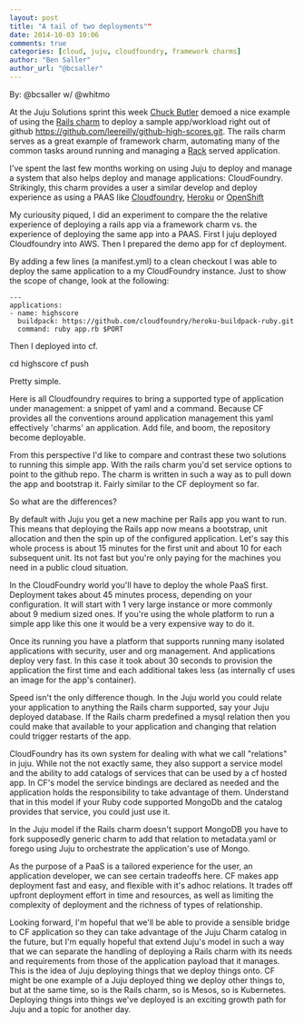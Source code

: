 ```yaml
---
layout: post
title: "A tail of two deployments""
date: 2014-10-03 10:06
comments: true
categories: [cloud, juju, cloudfoundry, framework charms]
author: "Ben Saller"
author_url: "@bcsaller"
---
```


By: @bcsaller w/ @whitmo

At the Juju Solutions sprint this week
[Chuck Butler](https://twitter.com/lazypower) demoed a nice example of
using the
[Rails charm](https://manage.jujucharms.com/charms/precise/rails) to
deploy a sample app/workload right out of github
<https://github.com/leereilly/github-high-scores.git>. The rails charm
serves as a great example of framework charm, automating many of the
common tasks around running and managing a
[Rack](http://rack.github.io/) served application.

I've spent the last few months working on using Juju to deploy and
manage a system that also helps deploy and manage applications:
CloudFoundry.  Strikingly, this charm provides a user a similar
develop and deploy experience as using a PAAS like [Cloudfoundry](http://cloudfoundry.org/index.html), [Heroku](https://manage.jujucharms.com/charms/precise/rails) or
[OpenShift](https://www.openshift.com/)

My curiousity piqued, I did an experiment to compare the the relative
experience of deploying a rails app via a framework charm vs. the
experience of deploying the same app into a PAAS.  First I juju
deployed Cloudfoundry into AWS. Then I prepared the demo app for cf
deployment.

By adding a few lines (a manifest.yml) to a clean checkout I was able
to deploy the same application to a my CloudFoundry instance. Just to
show the scope of change, look at the following:

    ---
    applications:
    - name: highscore
      buildpack: https://github.com/cloudfoundry/heroku-buildpack-ruby.git
      command: ruby app.rb $PORT


Then I deployed into cf.

   cd highscore
   cf push


Pretty simple.

Here is all Cloudfoundry requires to bring a supported type of
application under management: a snippet of yaml and a command. Because
CF provides all the conventions around application management this
yaml effectively 'charms' an application. Add file, and boom, the
repository become deployable.

From this perspective I'd like to compare and contrast these two solutions to
running this simple app. With the rails charm you'd set service options to
point to the github repo. The charm is written in such a way as to pull down
the app and bootstrap it. Fairly similar to the CF deployment so far.

So what are the differences?

By default with Juju you get a new machine per Rails app you want to
run. This means that deploying the Rails app now means a bootstrap,
unit allocation and then the spin up of the configured
application. Let's say this whole process is about 15 minutes for the
first unit and about 10 for each subsequent unit. Its not fast but
you're only paying for the machines you need in a public cloud
situation.

In the CloudFoundry world you'll have to deploy the whole PaaS
first. Deployment takes about 45 minutes process, depending on your
configuration.  It will start with 1 very large instance or more
commonly about 9 medium sized ones. If you're using the whole platform
to run a simple app like this one it would be a very expensive way to
do it.

Once its running you have a platform that supports running many
isolated applications with security, user and org management. And
applications deploy very fast. In this case it took about 30 seconds
to provision the application the first time and each additional takes
less (as internally cf uses an image for the app's container).

Speed isn't the only difference though. In the Juju world you could
relate your application to anything the Rails charm supported, say
your Juju deployed database. If the Rails charm predefined a mysql
relation then you could make that available to your application and
changing that relation could trigger restarts of the app.

CloudFoundry has its own system for dealing with what we call
"relations" in juju.  While not the not exactly same, they also
support a service model and the ability to add catalogs of services
that can be used by a cf hosted app. In CF's model the service
bindings are declared as needed and the application holds the
responsibility to take advantage of them. Understand that in this
model if your Ruby code supported MongoDb and the catalog provides
that service, you could just use it.

In the Juju model if the Rails charm doesn't support MongoDB you have
to fork supposedly generic charm to add that relation to
metadata.yaml or forego using Juju to orchestrate the
application's use of Mongo.

As the purpose of a PaaS is a tailored experience for the user, an
application developer, we can see certain tradeoffs here.  CF makes
app deployment fast and easy, and flexible with it's adhoc
relations. It trades off upfront deployment effort in time and
resources, as well as limiting the complexity of deployment and the
richness of types of relationship.

Looking forward, I'm hopeful that we'll be able to provide a sensible
bridge to CF application so they can take advantage of the Juju Charm
catalog in the future, but I'm equally hopeful that extend Juju's
model in such a way that we can separate the handling of deploying a
Rails charm with its needs and requirements from those of the
application payload that it manages. This is the idea of Juju
deploying things that we deploy things onto. CF might be one example
of a Juju deployed thing we deploy other things to, but at the same
time, so is the Rails charm, so is Mesos, so is Kubernetes. Deploying
things into things we've deployed is an exciting growth path for Juju
and a topic for another day.
